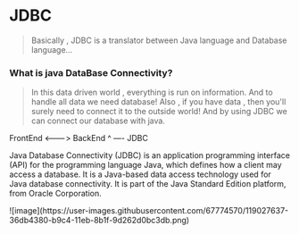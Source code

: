 # JDBC

> Basically , JDBC is a translator between Java language and Database language...

### What is java DataBase Connectivity?

> In this data driven world , everything is run on information.
And to handle all data we need database!
Also , if you have data , then you'll surely need to connect it to the outside world!
And by using JDBC we can connect our database with java.

FrontEnd       <———>      BackEnd
                       ^ —-  JDBC

Java Database Connectivity (JDBC) is an application programming interface (API) for the programming language Java, which defines how a client may access a database. It is a Java-based data access technology used for Java database connectivity. It is part of the Java Standard Edition platform, from Oracle Corporation.

<p aligh="right">
![image](https://user-images.githubusercontent.com/67774570/119027637-36db4380-b9c4-11eb-8b1f-9d262d0bc3db.png)
</p>
